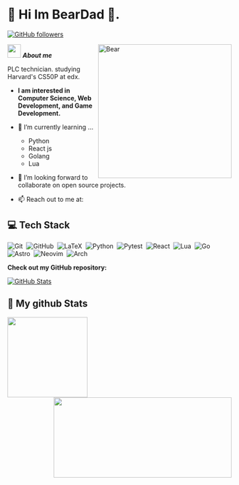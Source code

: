 # 👋 Hi Im BearDad 👋.

[![GitHub followers](https://img.shields.io/github/followers/BearDad.svg?style=social&label=Follow)](https://github.com/BearDad?tab=followers)<br/>

<img align="right" width=300px alt="Bear" src="https://media4.giphy.com/media/v1.Y2lkPTc5MGI3NjExcm81Y2twend4bzE3MDg3ZGFiOGd5OW0zdWV1cjBmZW43cm1kODR3dyZlcD12MV9pbnRlcm5hbF9naWZfYnlfaWQmY3Q9Zw/l0K4puBUN4w6G4ksE/giphy.webp" />

<img src="https://media.giphy.com/media/ObNTw8Uzwy6KQ/giphy.gif" width="30px">&nbsp;**_About me_**

PLC technician. studying Harvard's CS50P at edx.

- **I am interested in Computer Science, Web Development, and Game Development.**

* 🌱 I’m currently learning ...

  - Python
  - React js
  - Golang
  - Lua

* 👯 I’m looking forward to collaborate on open source projects.
* 📫 Reach out to me at: <a href=""></a>

## 💻 Tech Stack

![Git](https://img.shields.io/badge/git-%23F05033.svg?style=for-the-badge&logo=git&logoColor=white)&nbsp;
![GitHub](https://img.shields.io/badge/github-%23121011.svg?style=for-the-badge&logo=github&logoColor=white)&nbsp;
![LaTeX](https://img.shields.io/badge/latex-%23008080.svg?style=for-the-badge&logo=latex&logoColor=white)&nbsp;
![Python](https://img.shields.io/badge/python-3670A0?style=for-the-badge&logo=python&logoColor=ffdd54)&nbsp;
![Pytest](https://img.shields.io/badge/pytest-%23ffffff.svg?style=for-the-badge&logo=pytest&logoColor=2f9fe3)&nbsp;
![React](https://img.shields.io/badge/React-66a0e2?style=for-the-badge&logo=react&logoColor=white)&nbsp;
![Lua](https://img.shields.io/badge/lua-%232C2D72.svg?style=for-the-badge&logo=lua&logoColor=white)&nbsp;
![Go](https://img.shields.io/badge/go-%2300ADD8.svg?style=for-the-badge&logo=go&logoColor=white)&nbsp;
![Astro](https://img.shields.io/badge/astro-%232C2052.svg?style=for-the-badge&logo=astro&logoColor=white)&nbsp;
![Neovim](https://img.shields.io/badge/NeoVim-%2357A143.svg?&style=for-the-badge&logo=neovim&logoColor=white)&nbsp;
![Arch](https://img.shields.io/badge/Arch%20Linux-1793D1?logo=arch-linux&logoColor=fff&style=for-the-badge)&nbsp;

**Check out my GitHub repository:**

<div>
  <p>
    <a href="https://github.com/BearDad/.dotfiles">
      <img src="https://github-readme-stats.vercel.app/api/pin/?username=BearDad&repo=.dotfiles&theme=algolia" alt="GitHub Stats" />
    </a>
    <!-- <a href="https://github.com/Bhargavi-hash/Linux-Shell-Implementation.git"> -->
    <!--   <img src="https://github-readme-stats.vercel.app/api/pin/?username=Bhargavi-hash&repo=Linux-Shell-Implementation" alt="GitHub Stats" /> -->
    <!-- </a> -->
  </p>
</div>

<h2>👀 My github Stats</h2>

<div>
  <p align="left">
    <a>
    <img height="180em" src="https://github-readme-streak-stats.herokuapp.com/?user=BearDad&theme=algolia"/>
    <img align="right" height="180em" width="400em" src="https://github-readme-stats-eight-theta.vercel.app/api/top-langs/?username=BearDad&layout=compact&langs_count=8&theme=algolia"/>
    </a>
  </p>
</div>
